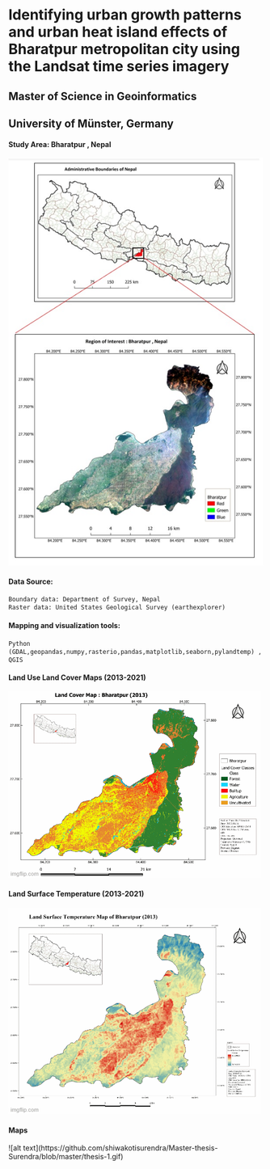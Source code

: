 # Identifying urban growth patterns and urban heat island effects of Bharatpur metropolitan city using the Landsat time series imagery

## Master of Science in Geoinformatics 
## University of Münster, Germany

#### Study Area: Bharatpur , Nepal
![alt text](https://github.com/shiwakotisurendra/Master-thesis-Surendra/blob/master/aoi.jpg)

#### Data Source: 
````
Boundary data: Department of Survey, Nepal
Raster data: United States Geological Survey (earthexplorer)
````
#### Mapping and visualization tools: 
````
Python (GDAL,geopandas,numpy,rasterio,pandas,matplotlib,seaborn,pylandtemp) , QGIS
````
#### Land Use Land Cover Maps (2013-2021)
![alt text](https://github.com/shiwakotisurendra/Master-thesis-Surendra/blob/master/lulc.gif)

#### Land Surface Temperature (2013-2021)
![alt text](https://github.com/shiwakotisurendra/Master-thesis-Surendra/blob/master/LSTT.gif)

#### Maps 
<div>
![alt text](https://github.com/shiwakotisurendra/Master-thesis-Surendra/blob/master/thesis-1.gif)
</div>
